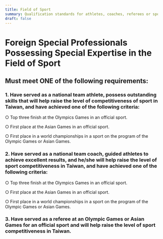 ```yaml
---
title: Field of Sport
summary: Qualification standards for athletes, coaches, referees or sporting officials.
draft: false
---
```

# Foreign Special Professionals Possessing Special Expertise in the Field of Sport

## Must meet **ONE** of the following requirements:

### 1. Have served as a national team athlete, possess outstanding skills that will help raise the level of competitiveness of sport in Taiwan, and have achieved one of the following criteria:

○ Top three finish at the Olympics Games in an official sport.

○ First place at the Asian Games in an official sport. 

○ First place in a world championships in a sport on the program of the Olympic Games or Asian Games.

### 2. Have served as a national team coach, guided athletes to achieve excellent results, and he/she will help raise the level of sport competitiveness in Taiwan, and have achieved one of the following criteria:

○ Top three finish at the Olympics Games in an official sport.

○ First place at the Asian Games in an official sport. 

○ First place in a world championships in a sport on the program of the Olympic Games or Asian Games.

### 3. Have served as a referee at an Olympic Games or Asian Games for an official sport and will help raise the level of sport competitiveness in Taiwan.
